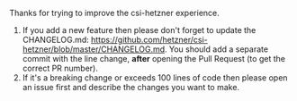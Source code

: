 Thanks for trying to improve the csi-hetzner experience. 

1. If you add a new feature then please don't forget to update the
   CHANGELOG.md:
   https://github.com/hetzner/csi-hetzner/blob/master/CHANGELOG.md.
   You should add a separate commit with the line change, **after** opening the
   Pull Request (to get the correct PR number).
2. If it's a breaking change or exceeds 100 lines of code then please open an
   issue first and describe the changes you want to make.

